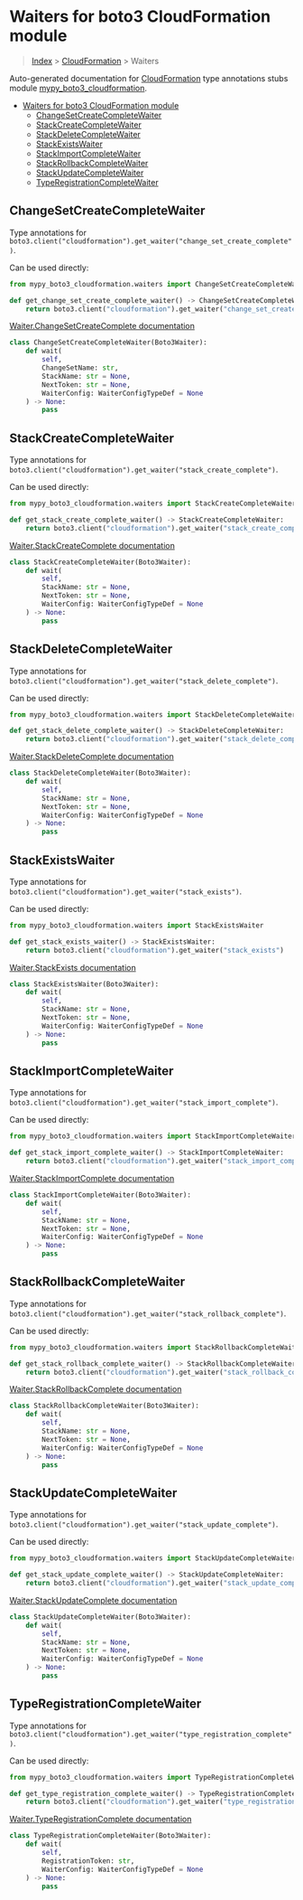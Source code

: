 # Waiters for boto3 CloudFormation module

> [Index](../README.md) > [CloudFormation](./README.md) > Waiters

Auto-generated documentation for [CloudFormation](https://boto3.amazonaws.com/v1/documentation/api/latest/reference/services/cloudformation.html#CloudFormation)
type annotations stubs module [mypy_boto3_cloudformation](https://pypi.org/project/mypy-boto3-cloudformation/).

- [Waiters for boto3 CloudFormation module](#waiters-for-boto3-cloudformation-module)
  - [ChangeSetCreateCompleteWaiter](#changesetcreatecompletewaiter)
  - [StackCreateCompleteWaiter](#stackcreatecompletewaiter)
  - [StackDeleteCompleteWaiter](#stackdeletecompletewaiter)
  - [StackExistsWaiter](#stackexistswaiter)
  - [StackImportCompleteWaiter](#stackimportcompletewaiter)
  - [StackRollbackCompleteWaiter](#stackrollbackcompletewaiter)
  - [StackUpdateCompleteWaiter](#stackupdatecompletewaiter)
  - [TypeRegistrationCompleteWaiter](#typeregistrationcompletewaiter)

## ChangeSetCreateCompleteWaiter

Type annotations for `boto3.client("cloudformation").get_waiter("change_set_create_complete")`.

Can be used directly:

```python
from mypy_boto3_cloudformation.waiters import ChangeSetCreateCompleteWaiter

def get_change_set_create_complete_waiter() -> ChangeSetCreateCompleteWaiter:
    return boto3.client("cloudformation").get_waiter("change_set_create_complete")
```

[Waiter.ChangeSetCreateComplete documentation](https://boto3.amazonaws.com/v1/documentation/api/latest/reference/services/cloudformation.html#CloudFormation.Waiter.ChangeSetCreateComplete)

```python
class ChangeSetCreateCompleteWaiter(Boto3Waiter):
    def wait(
        self,
        ChangeSetName: str,
        StackName: str = None,
        NextToken: str = None,
        WaiterConfig: WaiterConfigTypeDef = None
    ) -> None:
        pass
```
## StackCreateCompleteWaiter

Type annotations for `boto3.client("cloudformation").get_waiter("stack_create_complete")`.

Can be used directly:

```python
from mypy_boto3_cloudformation.waiters import StackCreateCompleteWaiter

def get_stack_create_complete_waiter() -> StackCreateCompleteWaiter:
    return boto3.client("cloudformation").get_waiter("stack_create_complete")
```

[Waiter.StackCreateComplete documentation](https://boto3.amazonaws.com/v1/documentation/api/latest/reference/services/cloudformation.html#CloudFormation.Waiter.StackCreateComplete)

```python
class StackCreateCompleteWaiter(Boto3Waiter):
    def wait(
        self,
        StackName: str = None,
        NextToken: str = None,
        WaiterConfig: WaiterConfigTypeDef = None
    ) -> None:
        pass
```
## StackDeleteCompleteWaiter

Type annotations for `boto3.client("cloudformation").get_waiter("stack_delete_complete")`.

Can be used directly:

```python
from mypy_boto3_cloudformation.waiters import StackDeleteCompleteWaiter

def get_stack_delete_complete_waiter() -> StackDeleteCompleteWaiter:
    return boto3.client("cloudformation").get_waiter("stack_delete_complete")
```

[Waiter.StackDeleteComplete documentation](https://boto3.amazonaws.com/v1/documentation/api/latest/reference/services/cloudformation.html#CloudFormation.Waiter.StackDeleteComplete)

```python
class StackDeleteCompleteWaiter(Boto3Waiter):
    def wait(
        self,
        StackName: str = None,
        NextToken: str = None,
        WaiterConfig: WaiterConfigTypeDef = None
    ) -> None:
        pass
```
## StackExistsWaiter

Type annotations for `boto3.client("cloudformation").get_waiter("stack_exists")`.

Can be used directly:

```python
from mypy_boto3_cloudformation.waiters import StackExistsWaiter

def get_stack_exists_waiter() -> StackExistsWaiter:
    return boto3.client("cloudformation").get_waiter("stack_exists")
```

[Waiter.StackExists documentation](https://boto3.amazonaws.com/v1/documentation/api/latest/reference/services/cloudformation.html#CloudFormation.Waiter.StackExists)

```python
class StackExistsWaiter(Boto3Waiter):
    def wait(
        self,
        StackName: str = None,
        NextToken: str = None,
        WaiterConfig: WaiterConfigTypeDef = None
    ) -> None:
        pass
```
## StackImportCompleteWaiter

Type annotations for `boto3.client("cloudformation").get_waiter("stack_import_complete")`.

Can be used directly:

```python
from mypy_boto3_cloudformation.waiters import StackImportCompleteWaiter

def get_stack_import_complete_waiter() -> StackImportCompleteWaiter:
    return boto3.client("cloudformation").get_waiter("stack_import_complete")
```

[Waiter.StackImportComplete documentation](https://boto3.amazonaws.com/v1/documentation/api/latest/reference/services/cloudformation.html#CloudFormation.Waiter.StackImportComplete)

```python
class StackImportCompleteWaiter(Boto3Waiter):
    def wait(
        self,
        StackName: str = None,
        NextToken: str = None,
        WaiterConfig: WaiterConfigTypeDef = None
    ) -> None:
        pass
```
## StackRollbackCompleteWaiter

Type annotations for `boto3.client("cloudformation").get_waiter("stack_rollback_complete")`.

Can be used directly:

```python
from mypy_boto3_cloudformation.waiters import StackRollbackCompleteWaiter

def get_stack_rollback_complete_waiter() -> StackRollbackCompleteWaiter:
    return boto3.client("cloudformation").get_waiter("stack_rollback_complete")
```

[Waiter.StackRollbackComplete documentation](https://boto3.amazonaws.com/v1/documentation/api/latest/reference/services/cloudformation.html#CloudFormation.Waiter.StackRollbackComplete)

```python
class StackRollbackCompleteWaiter(Boto3Waiter):
    def wait(
        self,
        StackName: str = None,
        NextToken: str = None,
        WaiterConfig: WaiterConfigTypeDef = None
    ) -> None:
        pass
```
## StackUpdateCompleteWaiter

Type annotations for `boto3.client("cloudformation").get_waiter("stack_update_complete")`.

Can be used directly:

```python
from mypy_boto3_cloudformation.waiters import StackUpdateCompleteWaiter

def get_stack_update_complete_waiter() -> StackUpdateCompleteWaiter:
    return boto3.client("cloudformation").get_waiter("stack_update_complete")
```

[Waiter.StackUpdateComplete documentation](https://boto3.amazonaws.com/v1/documentation/api/latest/reference/services/cloudformation.html#CloudFormation.Waiter.StackUpdateComplete)

```python
class StackUpdateCompleteWaiter(Boto3Waiter):
    def wait(
        self,
        StackName: str = None,
        NextToken: str = None,
        WaiterConfig: WaiterConfigTypeDef = None
    ) -> None:
        pass
```
## TypeRegistrationCompleteWaiter

Type annotations for `boto3.client("cloudformation").get_waiter("type_registration_complete")`.

Can be used directly:

```python
from mypy_boto3_cloudformation.waiters import TypeRegistrationCompleteWaiter

def get_type_registration_complete_waiter() -> TypeRegistrationCompleteWaiter:
    return boto3.client("cloudformation").get_waiter("type_registration_complete")
```

[Waiter.TypeRegistrationComplete documentation](https://boto3.amazonaws.com/v1/documentation/api/latest/reference/services/cloudformation.html#CloudFormation.Waiter.TypeRegistrationComplete)

```python
class TypeRegistrationCompleteWaiter(Boto3Waiter):
    def wait(
        self,
        RegistrationToken: str,
        WaiterConfig: WaiterConfigTypeDef = None
    ) -> None:
        pass
```